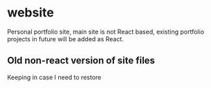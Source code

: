 # website

Personal portfolio site, main site is not React based, existing portfolio projects in future will be added as React.

## Old non-react version of site files

Keeping in case I need to restore
